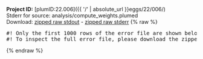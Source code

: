 **Project ID:** [plumID:22.006]({{ '/' | absolute_url }}eggs/22/006/)  
Stderr for source:  analysis/compute_weights.plumed   
Download: [zipped raw stdout](compute_weights.plumed.plumed.stdout.txt.zip) - [zipped raw stderr](compute_weights.plumed.plumed.stderr.txt.zip) 
{% raw %}
<pre>
#! Only the first 1000 rows of the error file are shown below
#! To inspect the full error file, please download the zipped raw stderr file above
</pre>
{% endraw %}
